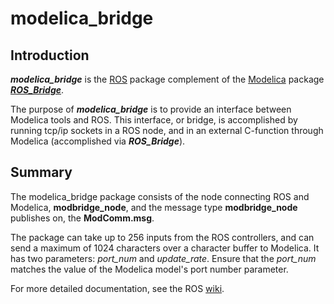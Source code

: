 # modelica_bridge
## Introduction
***modelica_bridge*** is the [ROS](www.ros.org) package complement of the [Modelica](www.modelica.org) package [***ROS_Bridge***](https://github.com/ModROS/ROS_Bridge.git).

The purpose of ***modelica_bridge*** is to provide an interface between Modelica tools and ROS. This interface, or bridge, is accomplished by running tcp/ip sockets in a ROS node, and in an external C-function through Modelica (accomplished via ***ROS_Bridge***).

## Summary

The modelica_bridge package consists of the node connecting ROS and Modelica, **modbridge_node**, and the message type **modbridge_node** publishes on, the **ModComm.msg**. 

The package can take up to 256 inputs from the ROS controllers, and can send a maximum of 1024 characters over a character buffer to Modelica. It has two parameters: *port_num* and *update_rate*. Ensure that the *port_num* matches the value of the Modelica model's port number parameter.

For more detailed documentation, see the ROS [wiki](wiki.ros.org/modelica_bridge).